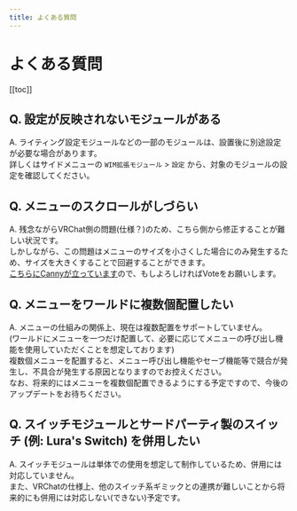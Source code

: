 ```yaml
---
title: よくある質問
---
```


# よくある質問

[[toc]]

## Q. 設定が反映されないモジュールがある
A. ライティング設定モジュールなどの一部のモジュールは、設置後に別途設定が必要な場合があります。  
詳しくはサイドメニューの `WIM拡張モジュール` > `設定` から、対象のモジュールの設定を確認してください。  

## Q. メニューのスクロールがしづらい
A. 残念ながらVRChat側の問題(仕様？)のため、こちら側から修正することが難しい状況です。  
しかしながら、この問題はメニューのサイズを小さくした場合にのみ発生するため、サイズを大きくすることで回避することができます。  
[こちらにCannyが立っています](https://feedback.vrchat.com/udon/p/impossible-to-scroll-small-scrollviews)ので、もしよろしければVoteをお願いします。  

## Q. メニューをワールドに複数個配置したい
A. メニューの仕組みの関係上、現在は複数配置をサポートしていません。  
(ワールドにメニューを一つだけ配置して、必要に応じてメニューの呼び出し機能を使用していただくことを想定しております)  
複数個メニューを配置すると、メニュー呼び出し機能やセーブ機能等で競合が発生し、不具合が発生する原因となりますのでお控えください。  
なお、将来的にはメニューを複数個配置できるようにする予定ですので、今後のアップデートをお待ちください。

## Q. スイッチモジュールとサードパーティ製のスイッチ (例: Lura's Switch) を併用したい
A. スイッチモジュールは単体での使用を想定して制作しているため、併用には対応していません。  
また、VRChatの仕様上、他のスイッチ系ギミックとの連携が難しいことから将来的にも併用には対応しない(できない)予定です。  